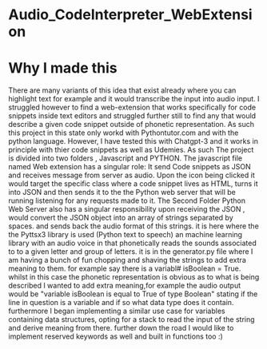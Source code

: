 # Audio_CodeInterpreter_WebExtension
## <h1> Why I made this </h1>
 There are many variants of this idea that exist already where you can highlight text for example and it would transcribe the input into audio input. I struggled however to find a web-extension that works specifically for code snippets inside text editors and struggled further still to find any that would describe a given code snippet outside of phonetic representation.
 As such this project in this state only workd with Pythontutor.com and with the python language. However, I have tested this with Chatgpt-3 and it works in principle with thier code snippets as well as Udemies.
 As such The project is divided into two folders , Javascript and PYTHON.  The javascript file named Web extension has a singular role: It send Code snippets as JSON and receives message from server as audio. Upon the icon being clicked it would target the specific class 
 where a code snippet lives as HTML, turns it into JSON and then sends it to the the Python web server that will be running listening for any requests made to it. The Second Folder Python Web Server  also has a singular responsibility upon receiving the JSON , would  convert the JSON object into an array of strings separated by spaces. and sends back the audio format of this strings.
 it is here where the the Pyttsx3 library is used (Python text to speech) an machine learning library with an audio voice in that phonetically reads the sounds associated to  to a given letter and group of letters. 
 it is in the generator.py file where I am having a bunch of fun chopping and shaving the strings to add extra meaning to them. for example say there is a variabl# isBoolean = True. whilst in this case the phonetic representation is obvious as to what is being described I wanted to add extra meaning,for example the audio output would be  "variable isBoolean is equal to True of type Boolean" stating if the line in question is a variable and if so what data type does it contain.
 furthermore I began implementing a similar use case for variables containing data structures, opting for a stack to read the input of the string and derive meaning from there. further down the road I would like to implement reserved keywords as well and built in functions too :)
